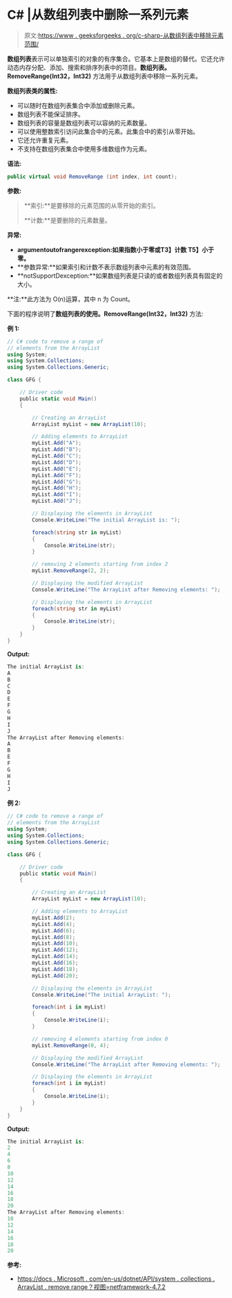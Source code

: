 # C# |从数组列表中删除一系列元素

> 原文:[https://www . geeksforgeeks . org/c-sharp-从数组列表中移除元素范围/](https://www.geeksforgeeks.org/c-sharp-remove-a-range-of-elements-from-the-arraylist/)

**数组列表**表示可以单独索引的对象的有序集合。它基本上是数组的替代。它还允许动态内存分配、添加、搜索和排序列表中的项目。**数组列表。RemoveRange(Int32，Int32)** 方法用于从数组列表中移除一系列元素。

**数组列表类的属性:**

*   可以随时在数组列表集合中添加或删除元素。
*   数组列表不能保证排序。
*   数组列表的容量是数组列表可以容纳的元素数量。
*   可以使用整数索引访问此集合中的元素。此集合中的索引从零开始。
*   它还允许重复元素。
*   不支持在数组列表集合中使用多维数组作为元素。

**语法:**

```cs
public virtual void RemoveRange (int index, int count);

```

**参数:**

> **索引:**是要移除的元素范围的从零开始的索引。
> 
> **计数:**是要删除的元素数量。

**异常:**

*   **argumentoutofrangerexception:**如果指数小于零或**T3】计数 T5】小于零。**
*   **参数异常:**如果索引和计数不表示数组列表中元素的有效范围。
*   **notSupportDexception:**如果数组列表是只读的或者数组列表具有固定的大小。

**注:**此方法为 O(n)运算，其中 n 为 Count。

下面的程序说明了**数组列表的使用。RemoveRange(Int32，Int32)** 方法:

**例 1:**

```cs
// C# code to remove a range of
// elements from the ArrayList
using System;
using System.Collections;
using System.Collections.Generic;

class GFG {

    // Driver code
    public static void Main()
    {

        // Creating an ArrayList
        ArrayList myList = new ArrayList(10);

        // Adding elements to ArrayList
        myList.Add("A");
        myList.Add("B");
        myList.Add("C");
        myList.Add("D");
        myList.Add("E");
        myList.Add("F");
        myList.Add("G");
        myList.Add("H");
        myList.Add("I");
        myList.Add("J");

        // Displaying the elements in ArrayList
        Console.WriteLine("The initial ArrayList is: ");

        foreach(string str in myList)
        {
            Console.WriteLine(str);
        }

        // removing 2 elements starting from index 2
        myList.RemoveRange(2, 2);

        // Displaying the modified ArrayList
        Console.WriteLine("The ArrayList after Removing elements: ");

        // Displaying the elements in ArrayList
        foreach(string str in myList)
        {
            Console.WriteLine(str);
        }
    }
}
```

**Output:**

```cs
The initial ArrayList is: 
A
B
C
D
E
F
G
H
I
J
The ArrayList after Removing elements: 
A
B
E
F
G
H
I
J

```

**例 2:**

```cs
// C# code to remove a range of
// elements from the ArrayList
using System;
using System.Collections;
using System.Collections.Generic;

class GFG {

    // Driver code
    public static void Main()
    {

        // Creating an ArrayList
        ArrayList myList = new ArrayList(10);

        // Adding elements to ArrayList
        myList.Add(2);
        myList.Add(4);
        myList.Add(6);
        myList.Add(8);
        myList.Add(10);
        myList.Add(12);
        myList.Add(14);
        myList.Add(16);
        myList.Add(18);
        myList.Add(20);

        // Displaying the elements in ArrayList
        Console.WriteLine("The initial ArrayList: ");

        foreach(int i in myList)
        {
            Console.WriteLine(i);
        }

        // removing 4 elements starting from index 0
        myList.RemoveRange(0, 4);

        // Displaying the modified ArrayList
        Console.WriteLine("The ArrayList after Removing elements: ");

        // Displaying the elements in ArrayList
        foreach(int i in myList)
        {
            Console.WriteLine(i);
        }
    }
}
```

**Output:**

```cs
The initial ArrayList is: 
2
4
6
8
10
12
14
16
18
20
The ArrayList after Removing elements: 
10
12
14
16
18
20

```

**参考:**

*   [https://docs . Microsoft . com/en-us/dotnet/API/system . collections . ArrayList . remove range？视图=netframework-4.7.2](https://docs.microsoft.com/en-us/dotnet/api/system.collections.arraylist.removerange?view=netframework-4.7.2)